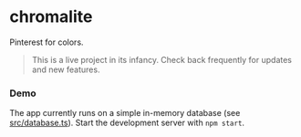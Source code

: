 # chromalite
Pinterest for colors.  
  
> This is a live project in its infancy. Check back frequently for updates and new features.
  
### Demo
The app currently runs on a simple in-memory database (see [src/database.ts](https://github.com/mjosc/chromalite/blob/master/src/database.ts)). Start the development server with `npm start`.
